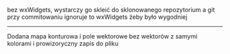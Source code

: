 bez wxWidgets, wystarczy go skleić do sklonowanego repozytorium a git przy commitowaniu ignoruje to wxWidgets żeby było wygodniej
*********************************************************************************************************************************
Dodana mapa konturowa i pole wektorowe bez wektorów z samymi kolorami i prowizoryczny zapis do pliku
